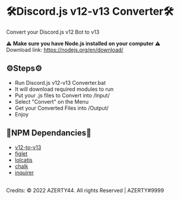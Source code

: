# 🛠Discord.js v12-v13 Converter🛠

Convert your Discord.js v12 Bot to v13

⚠ **Make sure you have Node.js installed on your computer** ⚠
<br/>
Download link: https://nodejs.org/en/download/

## ⚙Steps⚙
- Run Discord.js v12-v13 Converter.bat
- It will download required modules to run
- Put your .js files to Convert into /Input/
- Select "Convert" on the Menu
- Get your Converted Files into /Output/
- Enjoy

## 🔮NPM Dependancies🔮
- [v12-to-v13](https://www.npmjs.com/package/v12-to-v13)
- [figlet](https://www.npmjs.com/package/figlet)
- [lolcatjs](https://www.npmjs.com/package/lolcatjs)
- [chalk](https://www.npmjs.com/package/chalk)
- [inquirer](https://www.npmjs.com/package/inquirer)

<br/>
Credits: © 2022 AZERTY44. All rights Reserved | AZERTY#9999
